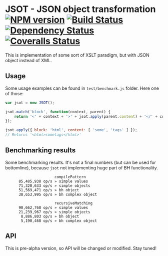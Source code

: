 # JSOT - JSON object transformation [![NPM version][npm-image]][npm-url] [![Build Status][travis-image]][travis-url] [![Dependency Status][depstat-image]][depstat-url] [![Coveralls Status][coveralls-image]][coveralls-url]

This is implementation of some sort of XSLT paradigm, but with JSON object instead of XML.

## Usage

Some usage examples can be found in `test/benchmark.js` folder. Here one of those:

```js
var jsot = new JSOT();

jsot.match('block', function(context, parent) {
    return '<' + context + '>' + jsot.apply(parent.content) + '</' + context + '>';
});

jsot.apply({ block: 'html', content: [ 'some', 'tags' ] });
// Returns '<html>sometags</html>'
```

## Benchmarking results

Some benchmarking results. It's not a final numbers (but can be used for bottomline), because `jsot` not implementing huge part of BH functionality.

```
                      compilePattern
      85,485,938 op/s » simple values
      71,320,633 op/s » simple objects
      51,569,471 op/s » bh object
      38,653,995 op/s » bh complex object

                      recursiveMatching
      90,662,768 op/s » simple values
      21,239,967 op/s » simple objects
       8,886,803 op/s » bh object
       5,190,468 op/s » bh complex object
```

## API

This is pre-alpha version, so API will be changed or modified. Stay tuned!

[npm-url]: https://npmjs.org/package/jsot
[npm-image]: http://img.shields.io/npm/v/jsot.svg

[travis-url]: https://travis-ci.org/floatdrop/jsot
[travis-image]: http://img.shields.io/travis/floatdrop/jsot.svg

[depstat-url]: https://david-dm.org/floatdrop/jsot
[depstat-image]: https://david-dm.org/floatdrop/jsot.svg?theme=shields.io

[coveralls-url]: https://coveralls.io/r/floatdrop/jsot
[coveralls-image]: http://img.shields.io/coveralls/floatdrop/jsot/master.svg

